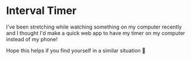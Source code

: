 # Interval Timer

I've been stretching while watching something on my computer recently and I thought I'd make a quick web app to have my timer on my computer instead of my phone!

Hope this helps if you find yourself in a similar situation 💪
